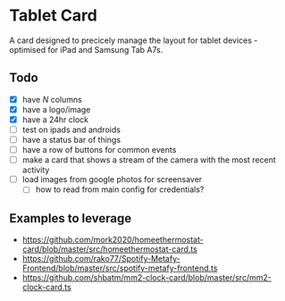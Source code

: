 # Tablet Card

A card designed to precicely manage the layout for tablet devices - optimised for iPad and Samsung Tab A7s.

## Todo

- [x] have _N_ columns
- [x] have a logo/image
- [x] have a 24hr clock
- [ ] test on ipads and androids
- [ ] have a status bar of things
- [ ] have a row of buttons for common events
- [ ] make a card that shows a stream of the camera with the most recent activity
- [ ] load images from google photos for screensaver
  - [ ] how to read from main config for credentials?

## Examples to leverage

- https://github.com/mork2020/homeethermostat-card/blob/master/src/homeethermostat-card.ts
- https://github.com/rako77/Spotify-Metafy-Frontend/blob/master/src/spotify-metafy-frontend.ts
- https://github.com/shbatm/mm2-clock-card/blob/master/src/mm2-clock-card.ts
